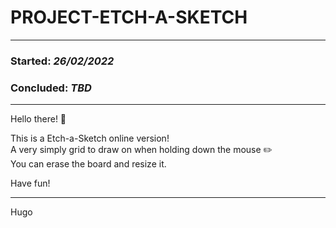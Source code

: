 PROJECT-ETCH-A-SKETCH
===========================
- - - -
### Started: _26/02/2022_ ###
### Concluded: _TBD_ ###
- - - -
Hello there! 👋

This is a Etch-a-Sketch online version! </br>
A very simply grid to draw on when holding down the mouse ✏️ </br>
You can erase the board and resize it.</br>

Have fun!</br>

- - - -
Hugo
